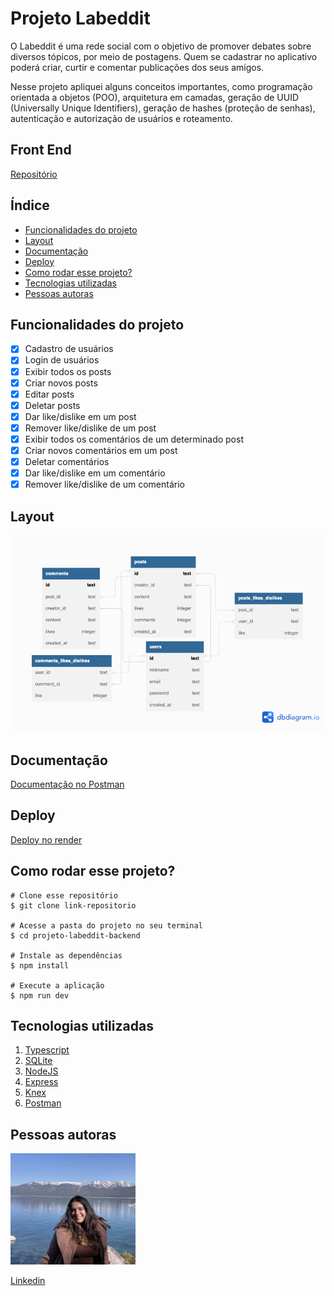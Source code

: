 # **Projeto Labeddit**

O Labeddit é uma rede social com o objetivo de promover debates sobre diversos tópicos, por meio de postagens. Quem se cadastrar no aplicativo poderá criar, curtir e comentar publicações dos seus amigos.

Nesse projeto apliquei alguns conceitos importantes, como programação orientada a objetos (POO), arquitetura em camadas, geração de UUID (Universally Unique Identifiers), geração de hashes (proteção de senhas), autenticação e autorização de usuários e roteamento.

## **Front End**
[Repositório]()

## **Índice**
- <a href="#funcionalidades-do-projeto">Funcionalidades do projeto</a>
- <a href="#layout">Layout</a>
- <a href="#documentação">Documentação</a>
- <a href="#deploy">Deploy</a>
- <a href="#como-rodar-esse-projeto">Como rodar esse projeto?</a>
- <a href="#tecnologias-utilizadas">Tecnologias utilizadas</a>
- <a href="#pessoas-autoras">Pessoas autoras</a>

## **Funcionalidades do projeto**
- [x] Cadastro de usuários
- [x] Login de usuários
- [x] Exibir todos os posts
- [x] Criar novos posts
- [x] Editar posts
- [x] Deletar posts
- [x] Dar like/dislike em um post
- [x] Remover like/dislike de um post
- [x] Exibir todos os comentários de um determinado post
- [x] Criar novos comentários em um post
- [x] Deletar comentários
- [x] Dar like/dislike em um comentário
- [x] Remover like/dislike de um comentário

## **Layout**

<img style="width:600px" src="./src/assets/diagram.png" alt="imagem de diagrama">

## Documentação
[Documentação no Postman](https://documenter.getpostman.com/view/24460792/2s93Jxs2Cs)

## Deploy
[Deploy no render]()

## **Como rodar esse projeto?**

```
# Clone esse repositório
$ git clone link-repositorio

# Acesse a pasta do projeto no seu terminal
$ cd projeto-labeddit-backend

# Instale as dependências
$ npm install 

# Execute a aplicação
$ npm run dev
```

## **Tecnologias utilizadas**
1. [Typescript](https://www.typescriptlang.org/)
2. [SQLite](https://www.sqlite.org/index.html)
3. [NodeJS](https://nodejs.org/)
4. [Express](https://expressjs.com/pt-br/)
5. [Knex](https://knexjs.org/)
6. [Postman](https://www.postman.com/)

## **Pessoas autoras**
<img style="width:200px" src="./src/assets/photo.png" alt="imagem de desenvolvedora">

[Linkedin](https://www.linkedin.com/in/mariaconstance/)
